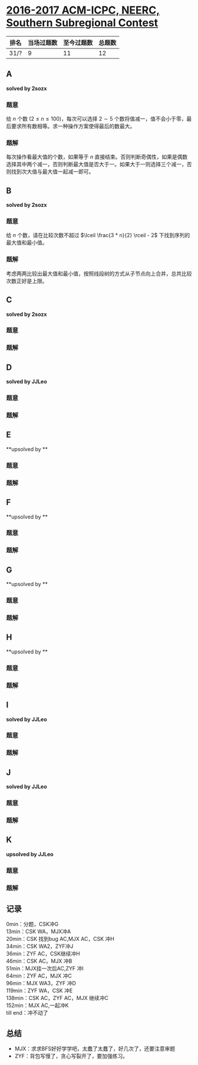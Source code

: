 # [2016-2017 ACM-ICPC, NEERC, Southern Subregional Contest](https://codeforc.es/contest/730)

| 排名 | 当场过题数 | 至今过题数 | 总题数 |
| ---- | ---------- | ---------- | ------ |
| 31/? | 9          | 11         | 12     |

## **A**

**solved by 2sozx**

### 题意

给 $n$ 个数 $(2 \le n \le 100)$，每次可以选择 $2 \sim 5$ 个数将值减一，值不会小于零，最后要求所有数相等。求一种操作方案使得最后的数最大。

### 题解

每次操作看最大值的个数，如果等于 $n$ 直接结束。否则判断奇偶性，如果是偶数选择其中两个减一，否则判断最大值是否大于一。如果大于一则选择三个减一，否则找到次大值与最大值一起减一即可。

## **B**

**solved by 2sozx**

### 题意

给 $n$ 个数，请在比较次数不超过 $\lceil \frac{3 * n}{2} \rceil - 2$ 下找到序列的最大值和最小值。

### 题解

考虑两两比较出最大值和最小值，按照线段树的方式从子节点向上合并，总共比较次数正好是上限。

## **C**

**solved by 2sozx**

### 题意



### 题解



## **D**

**solved by JJLeo**

### 题意



### 题解



## **E**

**upsolved by **

### 题意



### 题解



## **F**

**upsolved by **

### 题意



### 题解



## **G**

**upsolved by **

### 题意



### 题解



## **H**

**upsolved by **

### 题意



### 题解



## **I**

**solved by JJLeo**

### 题意



### 题解



## **J**

**solved by JJLeo**

### 题意



### 题解



## **K**

**upsolved by JJLeo**

### 题意



### 题解



## **记录**

0min：分题，CSK冲G<br>
13min：CSK WA，MJX冲A<br>
20min：CSK 找到bug AC,MJX AC，CSK 冲H<br>
34min：CSK WA2，ZYF冲J<br>
36min：ZYF AC，CSK继续冲H<br>
46min：CSK AC，MJX 冲B<br>
51min：MJX挂一次后AC,ZYF 冲I<br>
64min：ZYF AC，MJX 冲C<br>
96min：MJX WA3，ZYF 冲D<br>
119min：ZYF WA，CSK 冲E<br>
138min：CSK AC，ZYF AC，MJX 继续冲C<br>
152min：MJX AC,一起冲K<br>
till end：冲不动了

## **总结**

  * MJX：求求BFS好好学学吧，太蠢了太蠢了，好几次了，还要注意审题
  * ZYF：背包写慢了，贪心写裂开了，要加强练习。